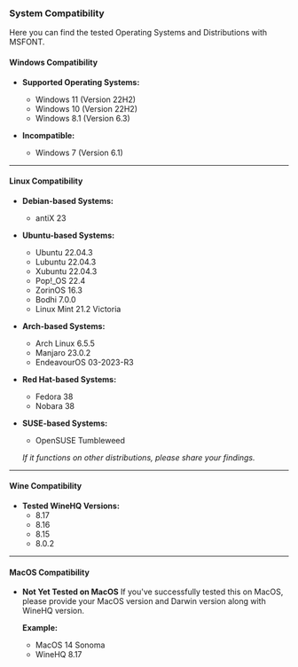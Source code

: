 ### System Compatibility

Here you can find the tested Operating Systems and Distributions with MSFONT.

#### Windows Compatibility
- **Supported Operating Systems:**
  - Windows 11 (Version 22H2)
  - Windows 10 (Version 22H2)
  - Windows 8.1 (Version 6.3)

- **Incompatible:**
  - Windows 7 (Version 6.1)

---

#### Linux Compatibility
- **Debian-based Systems:**
  - antiX 23

- **Ubuntu-based Systems:**
  - Ubuntu 22.04.3
  - Lubuntu 22.04.3
  - Xubuntu 22.04.3
  - Pop!_OS 22.4
  - ZorinOS 16.3
  - Bodhi 7.0.0
  - Linux Mint 21.2 Victoria

- **Arch-based Systems:**
  - Arch Linux 6.5.5
  - Manjaro 23.0.2
  - EndeavourOS 03-2023-R3

- **Red Hat-based Systems:**
  - Fedora 38
  - Nobara 38

- **SUSE-based Systems:**
  - OpenSUSE Tumbleweed

  _If it functions on other distributions, please share your findings._

---

#### Wine Compatibility
- **Tested WineHQ Versions:**
  - 8.17
  - 8.16
  - 8.15
  - 8.0.2

---

#### MacOS Compatibility
- **Not Yet Tested on MacOS**
  If you've successfully tested this on MacOS, please provide your MacOS version and Darwin version along with WineHQ version.

  **Example:**
  - MacOS 14 Sonoma
  - WineHQ 8.17
